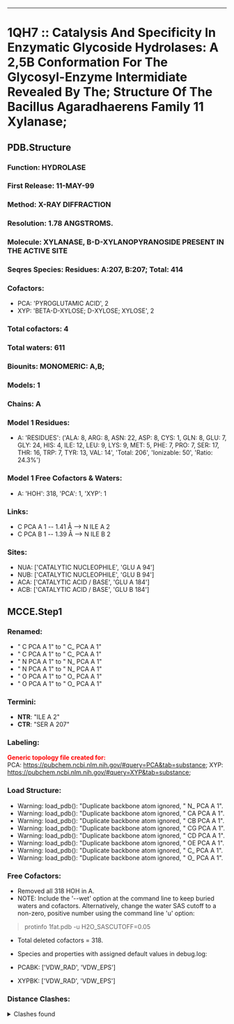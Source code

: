 ---
# 1QH7 :: Catalysis And Specificity In Enzymatic Glycoside Hydrolases: A 2,5B Conformation For The Glycosyl-Enzyme Intermidiate Revealed By The; Structure Of The Bacillus Agaradhaerens Family 11 Xylanase;
## PDB.Structure
### Function: HYDROLASE
### First Release: 11-MAY-99
### Method: X-RAY DIFFRACTION
### Resolution: 1.78 ANGSTROMS.
### Molecule: XYLANASE, B-D-XYLANOPYRANOSIDE PRESENT IN THE ACTIVE SITE
### Seqres Species: Residues: A:207, B:207; Total: 414
### Cofactors:
  - PCA:
 'PYROGLUTAMIC ACID', 2
  - XYP:
 'BETA-D-XYLOSE; D-XYLOSE; XYLOSE', 2

### Total cofactors: 4
### Total waters: 611
### Biounits: MONOMERIC: A,B;
### Models: 1
### Chains: A
### Model 1 Residues:
  - A:
 'RESIDUES': ('ALA: 8, ARG: 8, ASN: 22, ASP: 8, CYS: 1, GLN: 8, GLU: 7, GLY: 24, HIS: 4, ILE: 12, LEU: 9, LYS: 9, MET: 5, PHE: 7, PRO: 7, SER: 17, THR: 16, TRP: 7, TYR: 13, VAL: 14', 'Total: 206', 'Ionizable: 50',
              'Ratio: 24.3%')

### Model 1 Free Cofactors & Waters:
  - A:
 'HOH': 318, 'PCA': 1, 'XYP': 1

### Links:
  - C  PCA A  1 -- 1.41 Å --> N  ILE A  2
  - C  PCA B  1 -- 1.39 Å --> N  ILE B  2

### Sites:
  - NUA: ['CATALYTIC NUCLEOPHILE', 'GLU A  94']
  - NUB: ['CATALYTIC NUCLEOPHILE', 'GLU B  94']
  - ACA: ['CATALYTIC ACID / BASE', 'GLU A 184']
  - ACB: ['CATALYTIC ACID / BASE', 'GLU B 184']

## MCCE.Step1
### Renamed:
  - " C   PCA A   1" to " C_  PCA A   1"
  - " C   PCA A   1" to " C_  PCA A   1"
  - " N   PCA A   1" to " N_  PCA A   1"
  - " N   PCA A   1" to " N_  PCA A   1"
  - " O   PCA A   1" to " O_  PCA A   1"
  - " O   PCA A   1" to " O_  PCA A   1"

### Termini:
 - <strong>NTR</strong>: "ILE A   2"
 - <strong>CTR</strong>: "SER A 207"

### Labeling:
<strong><font color='red'>Generic topology file created for:</font></strong>  
PCA: https://pubchem.ncbi.nlm.nih.gov/#query=PCA&tab=substance; XYP: https://pubchem.ncbi.nlm.nih.gov/#query=XYP&tab=substance; 

### Load Structure:
  -    Warning: load_pdb(): "Duplicate backbone atom ignored, " N_  PCA A   1".
  -    Warning: load_pdb(): "Duplicate backbone atom ignored, " CA  PCA A   1".
  -    Warning: load_pdb(): "Duplicate backbone atom ignored, " CB  PCA A   1".
  -    Warning: load_pdb(): "Duplicate backbone atom ignored, " CG  PCA A   1".
  -    Warning: load_pdb(): "Duplicate backbone atom ignored, " CD  PCA A   1".
  -    Warning: load_pdb(): "Duplicate backbone atom ignored, " OE  PCA A   1".
  -    Warning: load_pdb(): "Duplicate backbone atom ignored, " C_  PCA A   1".
  -    Warning: load_pdb(): "Duplicate backbone atom ignored, " O_  PCA A   1".

### Free Cofactors:
  - Removed all 318 HOH in A.
  - NOTE: Include the '--wet' option at the command line to keep buried waters and cofactors. Alternatively, change the water SAS cutoff to a non-zero, positive number using the command line 'u' option:
  > protinfo 1fat.pdb -u H2O_SASCUTOFF=0.05
  - Total deleted cofactors = 318.
  - Species and properties with assigned default values in debug.log:

  - PCABK: ['VDW_RAD', 'VDW_EPS']

  - XYPBK: ['VDW_RAD', 'VDW_EPS']


### Distance Clashes:
<details><summary>Clashes found</summary>

- d= 1.41: " C_  PCA A   1" to " N   NTR A   2"
- d= 1.52: " CA  NTR A   2" to " CB  ILE A   2"

</details>

